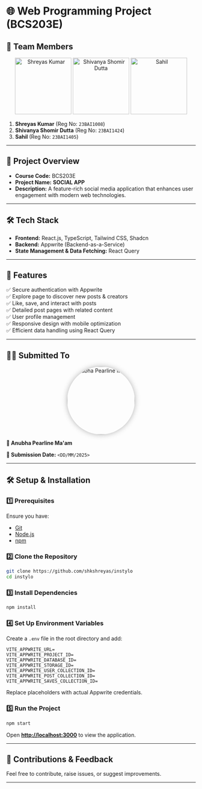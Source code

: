 
# 🌐 Web Programming Project (BCS203E)

## 👥 Team Members  
<div align="center">
  <img src="https://i.ibb.co/wFBgmM1W/Firefly-20250124015115.png" alt="Shreyas Kumar" width="150"/>  
  <img src="https://i.ibb.co/v4637sjJ/1733394873824.jpg" alt="Shivanya Shomir Dutta" width="150"/>  
  <img src="https://i.ibb.co/vvfQ8nmK/1705058615138.jpg" alt="Sahil" width="150"/>  
</div>

1. **Shreyas Kumar** (Reg No: `23BAI1008`)  
2. **Shivanya Shomir Dutta** (Reg No: `23BAI1424`)  
3. **Sahil <Last Name>** (Reg No: `23BAI1405`)  

---

## 📌 Project Overview  
- **Course Code:** BCS203E  
- **Project Name:** **SOCIAL APP**  
- **Description:** A feature-rich social media application that enhances user engagement with modern web technologies.  

---

## 🛠 Tech Stack  
- **Frontend:** React.js, TypeScript, Tailwind CSS, Shadcn  
- **Backend:** Appwrite (Backend-as-a-Service)  
- **State Management & Data Fetching:** React Query  

---

## 🚀 Features  
✅ Secure authentication with Appwrite  
✅ Explore page to discover new posts & creators  
✅ Like, save, and interact with posts  
✅ Detailed post pages with related content  
✅ User profile management  
✅ Responsive design with mobile optimization  
✅ Efficient data handling using React Query  

---

## 👩‍🏫 Submitted To  
<div align="center">
  <img src="https://i.ibb.co/Csbx2NvJ/1622474845666.jpg" alt="Anubha Pearline Ma'am" width="180" style="border-radius: 50%; box-shadow: 0px 0px 15px rgba(0, 0, 0, 0.3);"/>
</div>  

**📌 Anubha Pearline Ma'am**  

**📅 Submission Date:** `<DD/MM/2025>`  

---

## 🛠 Setup & Installation  

### 1️⃣ Prerequisites  
Ensure you have:  
- [Git](https://git-scm.com/)  
- [Node.js](https://nodejs.org/en)  
- [npm](https://www.npmjs.com/)  

### 2️⃣ Clone the Repository  
```bash
git clone https://github.com/shkshreyas/instylo
cd instylo
```

### 3️⃣ Install Dependencies  
```bash
npm install
```

### 4️⃣ Set Up Environment Variables  
Create a `.env` file in the root directory and add:  
```env
VITE_APPWRITE_URL=
VITE_APPWRITE_PROJECT_ID=
VITE_APPWRITE_DATABASE_ID=
VITE_APPWRITE_STORAGE_ID=
VITE_APPWRITE_USER_COLLECTION_ID=
VITE_APPWRITE_POST_COLLECTION_ID=
VITE_APPWRITE_SAVES_COLLECTION_ID=
```
Replace placeholders with actual Appwrite credentials.  

### 5️⃣ Run the Project  
```bash
npm start
```
Open **[http://localhost:3000](http://localhost:3000)** to view the application.  

---

## 🎉 Contributions & Feedback  
Feel free to contribute, raise issues, or suggest improvements.  

---
